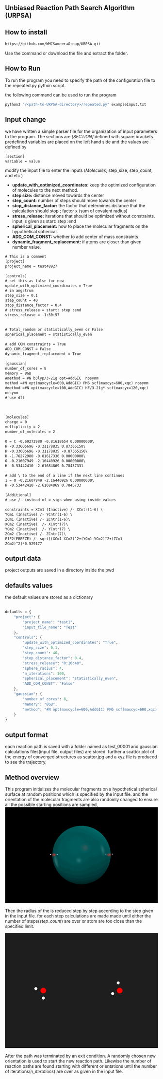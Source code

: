 
## Unbiased Reaction Path Search Algorithm (URPSA)
## How to install 

```bash 
https://github.com/WMCSameeraGroup/URPSA.git
```
Use the command or download the file and extract the folder.

## How to Run 
To run the program you need to specify the path of the configuration file to the repeated.py python script.

the following command can be used to run the program
```bash
python3 "/<path-to-URPSA-directory>/repeated.py" exampleInput.txt
```

## Input change
we have written a simple parser file for the organization of input parameters to the program.
The sections are *[SECTION]* defined with square brackets. 
predefined variables are placed on the left hand side and the values are defined by  

```buildoutcfg
[section]
variable = value
```
modify the input file to enter the inputs (*Molecules*, step_size, step_count, and etc )

- **update_with_optimized_coordinates**: keep the optimized configuration of molecules to the next method.
- **step size:** distance moved towards the center 
- **step_count:** number of steps should move towards the center
- **stop_distance_factor:** the factor that determines distance that the calculation should stop ; factor x (sum of covalent radius)
- **stress_release:** iterations that should be optimized without constraints. input is given as  start: step :end
- **spherical_placement:** how to place the molecular fragments on the hypothetical spherical.
- **ADD_COM_CONST:** whether to add center of mass constraints
- **dynamic_fragment_replacement:** if atoms are closer than given number value.


```buildoutcfg
# This is a comment
[project]
project_name = test48927

[controls]
# set this as false for now
update_with_optimized_coordinates = True
# in angstrum 
step_size = 0.1
step_count = 40
stop_distance_factor = 0.4
# stress_release = start: step :end 
stress_release = -1:50:57


# Total_random or statistically_even or False
spherical_placement = statistically_even

# add COM constraints = True
ADD_COM_CONST = False
dynamic_fragment_replacement = True

[gaussian]
number_of_cores = 8
memory = 8GB
#method = #N b3lyp/3-21g opt=AddGIC  nosymm
method =#N opt(maxcycle=600,AddGIC) PM6 scf(maxcyc=600,xqc) nosymm
#method =#N opt(maxcycle=100,AddGIC) HF/3-21g* scf(maxcyc=120,xqc) nosymm
# use dft



[molecules]
charge = 0
multiplicity = 2
number_of_molecules = 2

0 = C -0.69272980 -0.81618654 0.00000000\
H -0.33605696 -0.31178835 0.87365150\
H -0.33605696 -0.31178835 -0.87365150\
H -1.76272980 -0.81617336 0.00000000\
O -0.21607949 -2.16440926 0.00000000\
H -0.53442410 -2.61684869 0.78457331

# add \ to the end of a line if the next line continues
1 = O -0.21607949 -2.16440926 0.00000000\
H -0.53442410 -2.61684869 0.7845733

[Additional]
# use /- instead of = sign when using inside values

constraints = XCm1 (Inactive) /- XCntr(1-6) \
YCm1 (Inactive) /- YCntr(1-6) \
ZCm1 (Inactive) /- ZCntr(1-6)\
XCm2 (Inactive)  /- XCntr(7)\
YCm2 (Inactive)  /- YCntr(7) \
ZCm2 (Inactive) /- ZCntr(7)\
F1F2(FREEZE) /- sqrt[(XCm1-XCm2)^2+(YCm1-YCm2)^2+(ZCm1-ZCm2)^2]*0.529177

```


## output data
project outputs are saved in a directory inside the pwd

## defaults values 
the default values are stored as a dictionary 

```python

defaults = {
    "project": {
        "project_name": "test1",
        "input_file_name": "Test"
    },
    "controls": {
        "update_with_optimized_coordinates": "True",
        "step_size": 0.1,
        "step_count": 40,
        "stop_distance_factor": 0.4,
        "stress_release": "0:10:40",
        "sphere_radius": 4,
        "n_iterations": 100,
        "spherical_placement": "statistically_even",
        "ADD_COM_CONST": "False"
    },
    "gaussian": {
        "number_of_cores": 8,
        "memory": "8GB",
        "method": "#N opt(maxcycle=600,AddGIC) PM6 scf(maxcyc=600,xqc) nosymm"
    }
}

```

## output format 


each reaction path is saved with a folder named as test_00001 and gaussian calculations files(input file, output files) are stored. 
further a scattor plot of the energy of converged structures as scattor.jpg and a xyz file is produced to see the trajectory. 


## Method overview

This program initializes the molecular fragments on a hypothetical spherical surface at random positions which is specified by the input file.
and the orientation of the molecular fragments are also randomly changed to ensure all the possible starting positions are sampled,
![Feature Demo1](doc/assets/eq1.gif)

Then the radius of the is reduced step by step according to the step given in the input file. for each step calculations are made made until either the number of steps(*step_count*) are over or atom are too close than the specified limit.


![Feature Demo2](doc/assets/eq2.gif)

After the path was terminated by an exit condition. A randomly chosen new orientation is used to start the new reaction path. 
Likewise the number of reaction paths are found starting with different orientations until the number of iterations(*n_iterations*) are over as given in the input file.  



